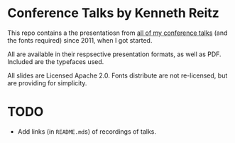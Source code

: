 # Conference Talks by Kenneth Reitz

This repo contains a the presentatiosn from [all of my conference talks](https://www.kennethreitz.org/talks) (and the fonts required) since 2011, when I got started. 

All are available in their respsective presentation formats, as well as PDF. Included are the typefaces used.

All slides are Licensed Apache 2.0. Fonts distribute are not re-licensed, but are providing for simplicity.

# TODO

- Add links (in `README.md`s) of recordings of talks.
